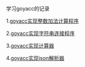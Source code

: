 学习goyacc的记录

1.[goyacc实现整数加法计算程序](/example_1/explain.md)

2.[goyacc实现字符串连接程序](/example_2/explain.md)

3.[goyacc实现计算器](/example_3/explain.md)

4.[goyacc实现json解析器](/example_4/explain.md)